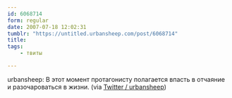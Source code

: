 ```yaml
---
id: 6068714
form: regular
date: 2007-07-18 12:02:31
tumblr: "https://untitled.urbansheep.com/post/6068714"
title:
tags:
    - твиты

---
```


<p>urbansheep: В этот момент протагонисту полагается впасть в отчаяние и разочароваться в жизни. (via <a href="http://twitter.com/urbansheep/statuses/155504882">Twitter / urbansheep</a>)</p>

